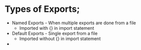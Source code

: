 
# Types of Exports;
* Named Exports - When multiple exports are done from a file
    * Imported with {} in import statement
* Default Exports - Single export from a file
    * Imported without {} in import statement
* 